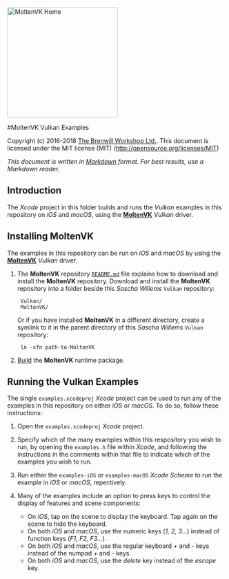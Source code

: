 <a class="site-logo" href="https://www.moltengl.com/moltenvk/" title="MoltenVK">
	<img src="images/MoltenVK-Logo-Banner.png" alt="MoltenVK Home" style="width:256px;height:auto">
</a>

#MoltenVK Vulkan Examples

Copyright (c) 2016-2018 [The Brenwill Workshop Ltd.](http://www.brenwill.com).
This document is licensed under the MIT license (MIT) (http://opensource.org/licenses/MIT)

*This document is written in [Markdown](http://en.wikipedia.org/wiki/Markdown) format. 
For best results, use a Markdown reader.*


<a name="intro"></a>

Introduction
------------

The *Xcode* project in this folder builds and runs the *Vulkan* examples in this repository on 
*iOS* and *macOS*, using the [**MoltenVK**](https://github.com/KhronosGroup/MoltenVK) *Vulkan* driver.



<a name="installing-moltenvk"></a>

Installing MoltenVK
-------------------

The examples in this repository can be run on *iOS* and *macOS* by using 
the [**MoltenVK**](https://github.com/KhronosGroup/MoltenVK) *Vulkan* driver.

1. The **MoltenVK** repository [`README.md`](https://github.com/KhronosGroup/MoltenVK#install) 
   file explains how to download and install the **MoltenVK** repository. Download and install
   the **MoltenVK** repository into a folder beside this *Sascha Willems* `Vulkan` repository:

		Vulkan/
		MoltenVK/

   Or if you have installed **MoltenVK** in a different directory, create a symlink to it in
   the parent directory of this *Sascha Willems* `Vulkan` repository:
   
   		ln -sfn path-to-MoltenVK

2. [Build](https://github.com/KhronosGroup/MoltenVK#building) the **MoltenVK** runtime package.



<a name="running-examples"></a>

Running the Vulkan Examples
---------------------------

The single `examples.xcodeproj` *Xcode* project can be used to run any of the examples
in this repository on either *iOS* or *macOS*. To do so, follow these instructions:

1. Open the `examples.xcodeproj` *Xcode* project.

2. Specify which of the many examples within this respository you wish to run, by opening
   the `examples.h` file within *Xcode*, and following the instructions in the comments 
   within that file to indicate which of the examples you wish to run.

3. Run either the `examples-iOS` or `examples-macOS` *Xcode Scheme* to run the example in *iOS*
   or *macOS*, repectively.
   
4. Many of the examples include an option to press keys to control the display of features
   and scene components:
   
   - On *iOS*, tap on the scene to display the keyboard. Tap again on the scene to hide the keyboard.
   - On both *iOS* and *macOS*, use the numeric keys (*1, 2, 3...*) instead of function keys (*F1, F2, F3...*). 
   - On both *iOS* and *macOS*, use the regular keyboard *+* and *-* keys instead of the numpad *+* and *-* keys. 
   - On both *iOS* and *macOS*, use the *delete* key instead of the *escape* key. 

